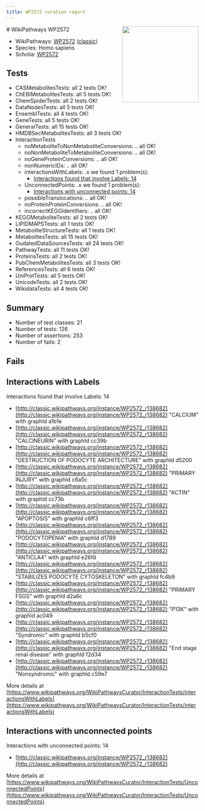 ```yaml
---
title: WP2572 curation report
---
```


<img style="float: right; width: 200px" src="https://upload.wikimedia.org/wikipedia/commons/thumb/8/83/Wplogo_with_text_500.png/640px-Wplogo_with_text_500.png" />
# WikiPathways WP2572

* WikiPathways: [WP2572](https://wikipathways.org/pathways/WP2572) ([classic](https://classic.wikipathways.org/instance/WP2572))
* Species: Homo sapiens
* Scholia: [WP2572](https://scholia.toolforge.org/wikipathways/WP2572)
## Tests
* CASMetabolitesTests: all 2 tests OK!
* ChEBIMetabolitesTests: all 5 tests OK!
* ChemSpiderTests: all 2 tests OK!
* DataNodesTests: all 5 tests OK!
* EnsemblTests: all 4 tests OK!
* GeneTests: all 5 tests OK!
* GeneralTests: all 15 tests OK!
* HMDBSecMetabolitesTests: all 3 tests OK!
* InteractionTests
    * noMetaboliteToNonMetaboliteConversions: .. all OK!
    * noNonMetaboliteToMetaboliteConversions: .. all OK!
    * noGeneProteinConversions: .. all OK!
    * nonNumericIDs: .. all OK!
    * interactionsWithLabels: .x we found 1 problem(s):
        * [Interactions found that involve Labels: 14](#fe97a8bc)
    * UnconnectedPoints: .x we found 1 problem(s):
        * [Interactions with unconnected points: 14](#7f1d407b)
    * possibleTranslocations: .. all OK!
    * noProteinProteinConversions: .. all OK!
    * incorrectKEGGIdentifiers: .. all OK!
* KEGGMetaboliteTests: all 2 tests OK!
* LIPIDMAPSTests: all 1 tests OK!
* MetaboliteStructureTests: all 1 tests OK!
* MetabolitesTests: all 15 tests OK!
* OudatedDataSourcesTests: all 24 tests OK!
* PathwayTests: all 11 tests OK!
* ProteinsTests: all 2 tests OK!
* PubChemMetabolitesTests: all 3 tests OK!
* ReferencesTests: all 6 tests OK!
* UniProtTests: all 5 tests OK!
* UnicodeTests: all 2 tests OK!
* WikidataTests: all 4 tests OK!


## Summary

* Number of test classes: 21
* Number of tests: 126
* Number of assertions: 253
* Number of fails: 2

## Fails

<a name="fe97a8bc" />

## Interactions with Labels

Interactions found that involve Labels: 14

* [http://classic.wikipathways.org/instance/WP2572_r138682](http://classic.wikipathways.org/instance/WP2572_r138682) "CALCIUM" with graphId a1b1e
* [http://classic.wikipathways.org/instance/WP2572_r138682](http://classic.wikipathways.org/instance/WP2572_r138682) "CALCINEURIN" with graphId cc39b
* [http://classic.wikipathways.org/instance/WP2572_r138682](http://classic.wikipathways.org/instance/WP2572_r138682) "DESTRUCTION OF
PODOCYTE
ARCHITECTURE" with graphId d5200
* [http://classic.wikipathways.org/instance/WP2572_r138682](http://classic.wikipathways.org/instance/WP2572_r138682) "PRIMARY 
INJURY" with graphId c6a5c
* [http://classic.wikipathways.org/instance/WP2572_r138682](http://classic.wikipathways.org/instance/WP2572_r138682) "ACTIN" with graphId cc73b
* [http://classic.wikipathways.org/instance/WP2572_r138682](http://classic.wikipathways.org/instance/WP2572_r138682) "APOPTOSIS" with graphId c6ff3
* [http://classic.wikipathways.org/instance/WP2572_r138682](http://classic.wikipathways.org/instance/WP2572_r138682) "PODOCYTOPENIA" with graphId d1789
* [http://classic.wikipathways.org/instance/WP2572_r138682](http://classic.wikipathways.org/instance/WP2572_r138682) "ANTICLA4" with graphId e26fd
* [http://classic.wikipathways.org/instance/WP2572_r138682](http://classic.wikipathways.org/instance/WP2572_r138682) "STABILIZES 
PODOCYTE
CYTOSKELETON" with graphId fc4b9
* [http://classic.wikipathways.org/instance/WP2572_r138682](http://classic.wikipathways.org/instance/WP2572_r138682) "PRIMARY 
FSGS" with graphId d2a6c
* [http://classic.wikipathways.org/instance/WP2572_r138682](http://classic.wikipathways.org/instance/WP2572_r138682) "P13K" with graphId ac049
* [http://classic.wikipathways.org/instance/WP2572_r138682](http://classic.wikipathways.org/instance/WP2572_r138682) "Syndromic" with graphId b5cf0
* [http://classic.wikipathways.org/instance/WP2572_r138682](http://classic.wikipathways.org/instance/WP2572_r138682) "End
stage
renal
disease" with graphId f2d34
* [http://classic.wikipathways.org/instance/WP2572_r138682](http://classic.wikipathways.org/instance/WP2572_r138682) "Nonsyndromic" with graphId c59e7


More details at [https://www.wikipathways.org/WikiPathwaysCurator/InteractionTests/interactionsWithLabels](https://www.wikipathways.org/WikiPathwaysCurator/InteractionTests/interactionsWithLabels)

<a name="7f1d407b" />

## Interactions with unconnected points

Interactions with unconnected points: 14

* [http://classic.wikipathways.org/instance/WP2572_r138682](http://classic.wikipathways.org/instance/WP2572_r138682)


More details at [https://www.wikipathways.org/WikiPathwaysCurator/InteractionTests/UnconnectedPoints](https://www.wikipathways.org/WikiPathwaysCurator/InteractionTests/UnconnectedPoints)

